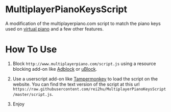 # MultiplayerPianoKeysScript
A modification of the multiplayerpiano.com script to match the piano keys used on [virtual piano](http://virtualpiano.net/) and a few other features.

# How To Use

1. Block `http://www.multiplayerpiano.com/script.js` using a resource blocking add-on like [Adblock](https://getadblock.com/) or [uBlock](https://www.ublock.org/).

2. Use a userscript add-on like [Tampermonkey](https://tampermonkey.net/) to load the script on the website. You can find the text version of the script at this url `https://raw.githubusercontent.com/rei2hu/MultiplayerPianoKeysScript/master/script.js`.

3. Enjoy
